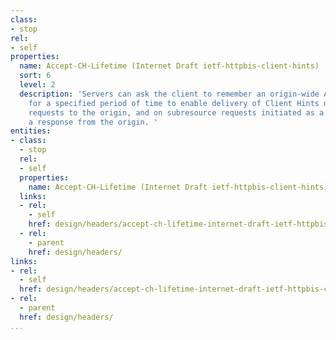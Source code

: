 ```yaml
---
class:
- stop
rel:
- self
properties:
  name: Accept-CH-Lifetime (Internet Draft ietf-httpbis-client-hints)
  sort: 6
  level: 2
  description: 'Servers can ask the client to remember an origin-wide Accept-CH preference
    for a specified period of time to enable delivery of Client Hints on all subsequent
    requests to the origin, and on subresource requests initiated as a result of processing
    a response from the origin. '
entities:
- class:
  - stop
  rel:
  - self
  properties:
    name: Accept-CH-Lifetime (Internet Draft ietf-httpbis-client-hints)
  links:
  - rel:
    - self
    href: design/headers/accept-ch-lifetime-internet-draft-ietf-httpbis-client-hints.md
  - rel:
    - parent
    href: design/headers/
links:
- rel:
  - self
  href: design/headers/accept-ch-lifetime-internet-draft-ietf-httpbis-client-hints.md
- rel:
  - parent
  href: design/headers/
...
```

